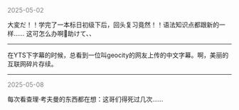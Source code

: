 
<span style="color: gray;">2025-05-02</span>

大変だ！！学完了一本标日初级下后，回头复习竟然！！语法知识点都跟新的一样…… 这可怎么办啊🥹助けて、、

---
在YTS下字幕的时候，总看到一位叫geocity的网友上传的中文字幕。啊，美丽的互联网碎片存续。

---
<span style="color: gray;">2025-05-08</span>

每次看查理·考夫曼的东西都在想：这哥们得死过几次……